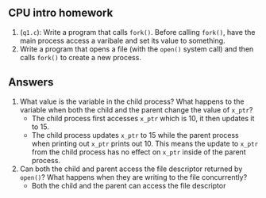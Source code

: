 ## CPU intro homework
1. (`q1.c`): Write a program that calls `fork()`. Before calling `fork()`, have the main process access a varibale and set its value to something.
2. Write a program that opens a file (with the `open()` system call) and then calls `fork()` to create a new process.

## Answers
1. What value is the variable in the child process? What happens to the variable when both the child and the parent change the value of `x_ptr`?
    - The child process first accesses `x_ptr` which is 10, it then updates it to 15.
    - The child process updates `x_ptr` to 15 while the parent process when printing out `x_ptr` prints out 10. This means the update to `x_ptr` from the child process has no effect on `x_ptr` inside of the parent process.
2. Can both the child and parent access the file descriptor returned by `open()`? What happens when they are writing to the file concurrently?
    - Both the child and the parent can access the file descriptor